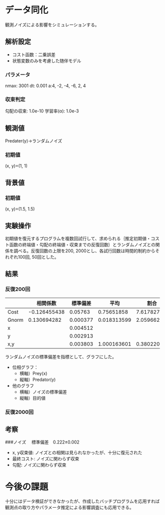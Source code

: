# データ同化
観測ノイズによる影響をシミュレーションする。

## 解析設定
- コスト函数：二乗誤差
- 状態変数のみを考慮した随伴モデル
### パラメータ
nmax: 3001
dt: 0.001
a:4, -2, -4, -6, 2, 4

### 収束判定
勾配の収束: 1.0e-10
学習率(α): 1.0e-3

## 観測値
Predater(y)->ランダムノイズ
### 初期値
(x, y)=(1, 1)

## 背景値
### 初期値
(x, y)=(1.5, 1.5)

## 実験操作
初期値を復元するプログラムを複数回試行して、求められる｛推定初期値・コスト函数の終端値・勾配の終端値・収束までの反復回数｝とランダムノイズとの関係を調べる。反復回数の上限を200, 2000とし、各試行回数は時間的制約からそれぞれ100回, 50回とした。

## 結果
### 反復200回
|        | 相関係数       | 標準偏差   | 平均        | 割合        |
|--------|----------------|------------|-------------|-------------|
| Cost   | -0.126455438   | 0.05763    | 0.75651858  | 7.6178274%  |
| Gnorm  | 0.130694282    | 0.000377   | 0.018313599 | 2.0596629%  |
| x      |                | 0.004512   |             |             |
| y      |                | 0.002913   |             |             |
| x,y    |                | 0.003803   | 1.000163601 | 0.3802204%  |

 
ランダムノイズの標準偏差を指標として、グラフにした。
- 位相グラフ：
  - 横軸）Prey(x)
  - 縦軸）Predator(y)
- 他のグラフ
  - 横軸）ノイズの標準偏差
  - 縦軸）目的値

### 反復2000回


## 考察
###ノイズ
　標準偏差　0.222±0.002
- x, y収束値: ノイズとの相関は見られなかったが、十分に復元された
- 最終コスト: ノイズに関わらず収束
- 勾配: ノイズに関わらず収束

# 今後の課題
十分にはデータ検証ができなかったが、作成したバッチプログラムを応用すれば観測点の取り方やパラメータ推定による影響調査にも応用できる。
